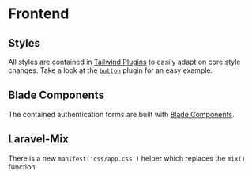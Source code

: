 # Frontend

## Styles

All styles are contained in [Tailwind Plugins](https://tailwindcss.com/docs/plugins) to easily adapt on core style changes. Take a look at the [`button`](../../resources/js/tailwind/button.js) plugin for an easy example.

## Blade Components

The contained authentication forms are built with [Blade Components](https://laravel.com/docs/master/blade#components).

## Laravel-Mix

There is a new `manifest('css/app.css')` helper which replaces the `mix()` function.

